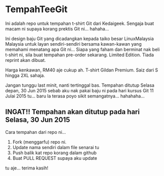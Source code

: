 # TempahTeeGit

Ini adalah repo untuk tempahan t-shirt Git dari Kedaigeek.
Sengaja buat macam ni supaya korang prektis Git ni... hahaha...

Ini design baju Git yang dicadangkan kepada taiko besar LinuxMalaysia Malaysia untuk layan 
sendiri-sendiri bersama kawan-kawan yang memahami menatang apa Git ni... 
Siapa yang faham dan berminat nak beli t-shirt ni, 
sila buat tempahan pre-order sekarang. Limited Edition. Tiada reprint akan dibuat.


Harga kenkawan, RM40 aje cukup ah. 
T-shirt Gildan Premium. 
Saiz dari S hingga 2XL sahaja.


Jangan tunggu last minit, nanti tertinggal bas. 
Tempahan ditutup Selasa depan, 30 Jun 2015 
sebab aku nak pakai baju ni pada hari kursus Git 11 Julai 2015 tu... 
baru la terasa poyo sikit semangatnya... hahahaha...

## INGAT!! Tempahan akan ditutup pada hari Selasa, 30 Jun 2015

Cara tempahan dari repo ni...
 1. Fork (menggarfu) repo ni.
 2. Update nama sendiri dalam file senarai tu
 3. Push balik kat repo korang dalam github
 4. Buat PULL REQUEST supaya aku update

tu aje... terima kasih!

[](git_tshirt_preview.png)


